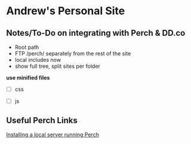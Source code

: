 # Andrew's Personal Site

## Notes/To-Do on integrating with Perch & DD.co
- Root path
- FTP /perch/ separately from the rest of the site
- local includes now
- show full tree, split sites per folder

**use minified files**
- [ ] css
- [ ] js


## Useful Perch Links
[Installing a local server running Perch](https://solutions.grabaperch.com/development/installing-a-local-server-with-xampp)
